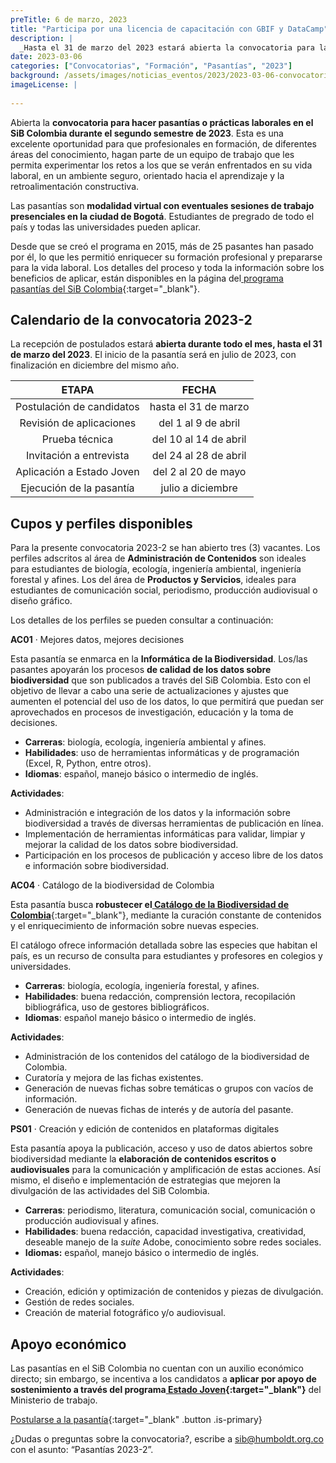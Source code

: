 ```yaml
---
preTitle: 6 de marzo, 2023
title: "Participa por una licencia de capacitación con GBIF y DataCamp"
description: |
  _Hasta el 31 de marzo del 2023 estará abierta la convocatoria para las tres vacantes disponibles para las pasantías 2023-2 en el SiB Colombia._
date: 2023-03-06
categories: ["Convocatorias", "Formación", "Pasantías", "2023"]
background: /assets/images/noticias_eventos/2023/2023-03-06-convocatoria-pasantias-2023-2.jpg
imageLicense: |
  
---
```



Abierta la **convocatoria para hacer pasantías o prácticas laborales en el SiB Colombia durante el segundo semestre de 2023**. Esta es una excelente oportunidad para que profesionales en formación, de diferentes áreas del conocimiento, hagan parte de un equipo de trabajo que les permita experimentar los retos a los que se verán enfrentados en su vida laboral, en un ambiente seguro, orientado hacia el aprendizaje y la retroalimentación constructiva.

Las pasantías son **modalidad virtual con eventuales sesiones de trabajo presenciales en la ciudad de Bogotá**. Estudiantes de pregrado de todo el país y todas las universidades pueden aplicar.

Desde que se creó el programa en 2015, más de 25 pasantes han pasado por él, lo que les permitió enriquecer su formación profesional y prepararse para la vida laboral. Los detalles del proceso y toda la información sobre los beneficios de aplicar, están disponibles en la página del[ programa pasantías del SiB Colombia](https://biodiversidad.co/comunidad/formacion/programa-pasantias){:target="_blank"}.


## **Calendario de la convocatoria 2023-2**

La recepción de postulados estará **abierta durante todo el mes, hasta el 31 de marzo del 2023**. El inicio de la pasantía será en julio de 2023, con finalización en diciembre del mismo año.

|         **ETAPA**         |             **FECHA**            |
|:-------------------------:|:--------------------------------:|
| Postulación de candidatos | hasta el 31 de marzo             |
| Revisión de aplicaciones  | del 1  al 9 de abril             |
| Prueba técnica            | del 10 al 14 de abril            |
| Invitación a entrevista   | del 24  al 28 de abril           |
| Aplicación a Estado Joven | del 2 al 20 de mayo              |
| Ejecución de la pasantía  | julio a diciembre                |



## **Cupos y perfiles disponibles**

Para la presente convocatoria 2023-2 se han abierto tres (3) vacantes. Los perfiles adscritos al área de **Administración de Contenidos** son ideales para estudiantes de biología, ecología, ingeniería ambiental, ingeniería forestal y afines. Los del área de **Productos y Servicios**, ideales para estudiantes de comunicación social, periodismo, producción audiovisual o diseño gráfico.

Los detalles de los perfiles se pueden consultar a continuación:

**AC01** · Mejores datos, mejores decisiones

Esta pasantía se enmarca en la **Informática de la Biodiversidad**. Los/las pasantes apoyarán los procesos **de calidad de los datos sobre biodiversidad** que son publicados a través del SiB Colombia. Esto con el objetivo de llevar a cabo una serie de actualizaciones y ajustes que aumenten el potencial del uso de los datos, lo que permitirá que puedan ser aprovechados en procesos de investigación, educación y la toma de decisiones.

* **Carreras**: biología, ecología, ingeniería ambiental y afines.
* **Habilidades**: uso de herramientas informáticas y de programación (Excel, R, Python, entre otros).
* **Idiomas**: español, manejo básico o intermedio de inglés.

**Actividades**:

* Administración e integración de los datos y la información sobre biodiversidad a través de diversas herramientas de publicación en línea.
* Implementación de herramientas informáticas para validar, limpiar y mejorar la calidad de los datos sobre biodiversidad.
* Participación en los procesos de publicación y acceso libre de los datos e información sobre biodiversidad.

**AC04** · Catálogo de la biodiversidad de Colombia

Esta pasantía busca **robustecer el[ Catálogo de la Biodiversidad de Colombia](https://catalogo.biodiversidad.co/)**{:target="_blank"}, mediante la curación constante de contenidos y el enriquecimiento de información sobre nuevas especies.

El catálogo ofrece información detallada sobre las especies que habitan el país, es un recurso de consulta para estudiantes y profesores en colegios y universidades.

* **Carreras**: biología, ecología, ingeniería forestal, y afines.
* **Habilidades**: buena redacción, comprensión lectora, recopilación bibliográfica, uso de gestores bibliográficos.
* **Idiomas**: español manejo básico o intermedio de inglés.

**Actividades**:

* Administración de los contenidos del catálogo de la biodiversidad de Colombia.
* Curatoría y mejora de las fichas existentes.
* Generación de nuevas fichas sobre temáticas o grupos con vacíos de información.
* Generación de nuevas fichas de interés y de autoría del pasante.


**PS01** · Creación y edición de contenidos en plataformas digitales

Esta pasantía apoya la publicación, acceso y uso de datos abiertos sobre biodiversidad mediante la **elaboración de contenidos escritos o audiovisuales** para la comunicación y amplificación de estas acciones. Así mismo, el diseño e implementación de estrategias que mejoren la divulgación de las actividades del SiB Colombia.

* **Carreras**: periodismo, literatura, comunicación social, comunicación o producción audiovisual y afines.
* **Habilidades**: buena redacción, capacidad investigativa, creatividad, deseable manejo de la _suite_ Adobe, conocimiento sobre redes sociales.
* **Idiomas:** español, manejo básico o intermedio de inglés.

**Actividades**:

* Creación, edición y optimización de contenidos y piezas de divulgación.
* Gestión de redes sociales.
* Creación de material fotográfico y/o audiovisual.


## **Apoyo económico**

Las pasantías en el SiB Colombia no cuentan con un auxilio económico directo; sin embargo, se incentiva a los candidatos a **aplicar por apoyo de sostenimiento a través del programa[ Estado Joven](https://www.mintrabajo.gov.co/empleo-y-pensiones/movilidad-y-formacion/estado-joven){:target="_blank"}** del Ministerio de trabajo.

[Postularse a la pasantía](https://forms.gle/aJE4dP9DCFLGbJB7A){:target="_blank"  .button .is-primary}

¿Dudas o preguntas sobre la convocatoria?, escribe a sib@humboldt.org.co con el asunto: “Pasantías 2023-2”. 
